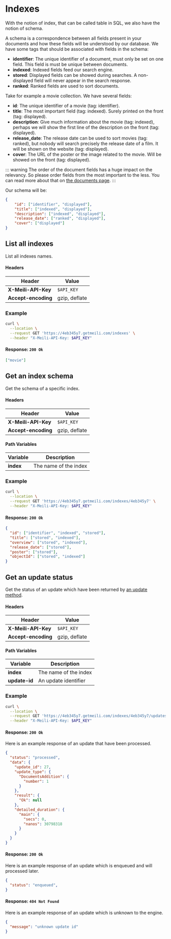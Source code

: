 # Indexes

With the notion of index, that can be called table in SQL, we also have the notion of schema.

A schema is a correspondence between all fields present in your documents and how these fields will be understood by our database.
We have some tags that should be associated with fields in the schema:

* **identifier**: The unique identifier of a document, must only be set on one field. This field is must be unique between documents.
* **indexed**: Indexed fields feed our search engine.
* **stored**: Displayed fields can be showed during searches. A non-displayed field will never appear in the search response.
* **ranked**: Ranked fields are used to sort documents. <Badge text="soon" type="warn"/>

Take for example a movie collection. We have several fields:

* **id**: The unique identifier of a movie (tag: identifier).
* **title**: The most important field (tag: indexed). Surely printed on the front (tag: displayed).
* **description**: Give much information about the movie (tag: indexed), perhaps we will show the first line of the description on the front (tag: displayed).
* **release_date**: The release date can be used to sort movies (tag: ranked), but nobody will search precisely the release date of a film. It will be shown on the website (tag: displayed).
* **cover**: The URL of the poster or the image related to the movie. Will be showed on the front (tag: displayed).

::: warning
The order of the document fields has a huge impact on the relevancy. So please order fields from the most important to the less.
You can read more about that on [the documents page](/documents.md).
:::

Our schema will be:

```json
{
    "id": ["identifier", "displayed"],
    "title": ["indexed", "displayed"],
    "description": ["indexed", "displayed"],
    "release_date": ["ranked", "displayed"],
    "cover": ["displayed"]
}
```




## List all indexes

<RouteHighlighter method="GET" route="/indexes"/>

List all indexes names.

#### Headers

| Header              | Value         |
|---------------------|---------------|
| **X-Meili-API-Key** | `$API_KEY`    |
| **Accept-encoding** | gzip, deflate |

### Example

```bash
curl \
  --location \
  --request GET 'https://4eb345y7.getmeili.com/indexes' \
  --header "X-Meili-API-Key: $API_KEY"
```

#### Response: `200 Ok`

```json
["movie"]
```




## Get an index schema

<RouteHighlighter method="GET" route="/indexes/:index"/>

Get the schema of a specific index.

#### Headers

| Header              | Value         |
|---------------------|---------------|
| **X-Meili-API-Key** | `$API_KEY`    |
| **Accept-encoding** | gzip, deflate |

#### Path Variables

| Variable  | Description           |
|-----------|-----------------------|
| **index** | The name of the index |

### Example

```bash
curl \
  --location \
  --request GET 'https://4eb345y7.getmeili.com/indexes/4eb345y7' \
  --header "X-Meili-API-Key: $API_KEY"
```

#### Response: `200 Ok`

```json
{
  "id": ["identifier", "indexed", "stored"],
  "title": ["stored", "indexed"],
  "overview": ["stored", "indexed"],
  "release_date": ["stored"],
  "poster": ["stored"],
  "objectId": ["stored", "indexed"]
}
```




## Get an update status

<RouteHighlighter method="GET" route="/indexes/:index/updates/:update-id"/>

Get the status of an update which have been returned by [an update method](/documents.md#add-or-update-documents).

#### Headers

| Header              | Value         |
|---------------------|---------------|
| **X-Meili-API-Key** | `$API_KEY`    |
| **Accept-encoding** | gzip, deflate |

#### Path Variables

| Variable      | Description           |
|---------------|-----------------------|
| **index**     | The name of the index |
| **update-id** | An update identifier  |

### Example

```bash
curl \
  --location \
  --request GET 'https://4eb345y7.getmeili.com/indexes/4eb345y7/updates/27' \
  --header "X-Meili-API-Key: $API_KEY"
```

#### Response: `200 Ok`

Here is an example response of an update that have been processed.

```json
{
  "status": "processed",
  "data": {
    "update_id": 27,
    "update_type": {
      "DocumentsAddition": {
        "number": 1
      }
    },
    "result": {
      "Ok": null
    },
    "detailed_duration": {
      "main": {
        "secs": 0,
        "nanos": 30798318
      }
    }
  }
}
```

#### Response: `200 Ok`

Here is an example response of an update which is enqueued and will processed later.

```json
{
  "status": "enqueued",
}
```

#### Response: `404 Not Found`

Here is an example response of an update which is unknown to the engine.

```json
{
  "message": "unknown update id"
}
```
